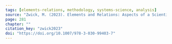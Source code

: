```yaml
---
tags: [elements-relations, methodology, systems-science, analysis]
source: "Zwick, M. (2023). Elements and Relations: Aspects of a Scientific Metaphysics (Vol. 35). Springer International Publishing."
page: 281
chapter: ""
citation_key: "zwick2023"
doi: "https://doi.org/10.1007/978-3-030-99403-7"
---
```


